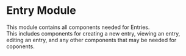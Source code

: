 # Entry Module

This module contains all components needed for Entries.  
This includes components for creating a new entry, viewing an entry, editing an entry, and any other components that may be needed for coponents.